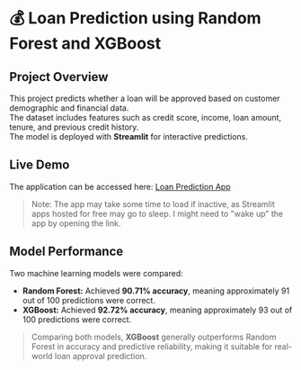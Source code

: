 # 💰 Loan Prediction using Random Forest and XGBoost

## Project Overview
This project predicts whether a loan will be approved based on customer demographic and financial data.  
The dataset includes features such as credit score, income, loan amount, tenure, and previous credit history.  
The model is deployed with **Streamlit** for interactive predictions.

## Live Demo
The application can be accessed here: [Loan Prediction App](https://2702265641tiffannyfelita.streamlit.app/)  
>  Note: The app may take some time to load if inactive, as Streamlit apps hosted for free may go to sleep. I might need to "wake up" the app by opening the link.

## Model Performance
Two machine learning models were compared:
- **Random Forest:** Achieved **90.71% accuracy**, meaning approximately 91 out of 100 predictions were correct.  
- **XGBoost:** Achieved **92.72% accuracy**, meaning approximately 93 out of 100 predictions were correct. 

>  Comparing both models, **XGBoost** generally outperforms Random Forest in accuracy and predictive reliability, making it suitable for real-world loan approval prediction.
